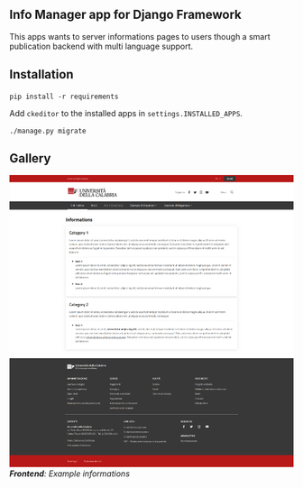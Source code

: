 Info Manager app for Django Framework
-------------------------------------
This apps wants to server informations pages to users though a smart publication backend with multi language support.

Installation
------------

````
pip install -r requirements
````
Add `ckeditor` to the installed apps in `settings.INSTALLED_APPS`.

````
./manage.py migrate
````

Gallery
--------
![Home](data/gallery/screenshot_1.png)
_**Frontend**: Example informations_
